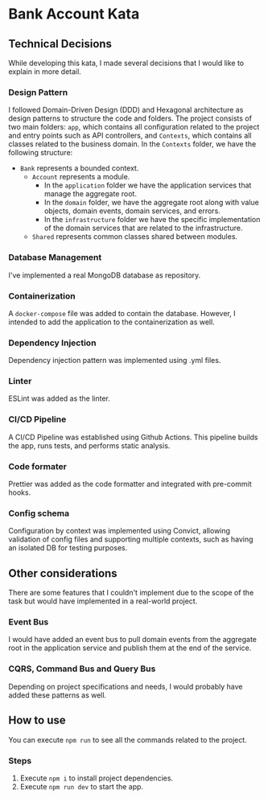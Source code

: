 # Bank Account Kata
## Technical Decisions
While developing this kata, I made several decisions that I would like to explain in more detail.

### Design Pattern
I followed Domain-Driven Design (DDD) and Hexagonal architecture as design patterns to structure the code and folders. The project consists of two main folders: `app`, which contains all configuration related to the project and entry points such as API controllers, and `Contexts`, which contains all classes related to the business domain. In the `Contexts` folder, we have the following structure:
- `Bank` represents a bounded context.
  - `Account` represents a module.
      - In the `application` folder we have the application services that manage the aggregate root. 
      - In the `domain` folder, we have the aggregate root along with value objects, domain events, domain services, and errors.
      - In the `infrastructure` folder we have the specific implementation of the domain services that are related to the infrastructure.
  - `Shared` represents common classes shared between modules.

### Database Management
I've implemented a real MongoDB database as repository.

### Containerization
A `docker-compose` file was added to contain the database. However, I intended to add the application to the containerization as well.

### Dependency Injection
Dependency injection pattern was implemented using .yml files.

### Linter
ESLint was added as the linter.

### CI/CD Pipeline
A CI/CD Pipeline was established using Github Actions. This pipeline builds the app, runs tests, and performs static analysis.

### Code formater
Prettier was added as the code formatter and integrated with pre-commit hooks.

### Config schema
Configuration by context was implemented using Convict, allowing validation of config files and supporting multiple contexts, such as having an isolated DB for testing purposes.

## Other considerations
There are some features that I couldn't implement due to the scope of the task but would have implemented in a real-world project.

### Event Bus
I would have added an event bus to pull domain events from the aggregate root in the application service and publish them at the end of the service.

### CQRS, Command Bus and Query Bus
Depending on project specifications and needs, I would probably have added these patterns as well.

## How to use
You can execute `npm run` to see all the commands related to the project.

### Steps
1. Execute `npm i` to install project dependencies.
2. Execute `npm run dev` to start the app.

